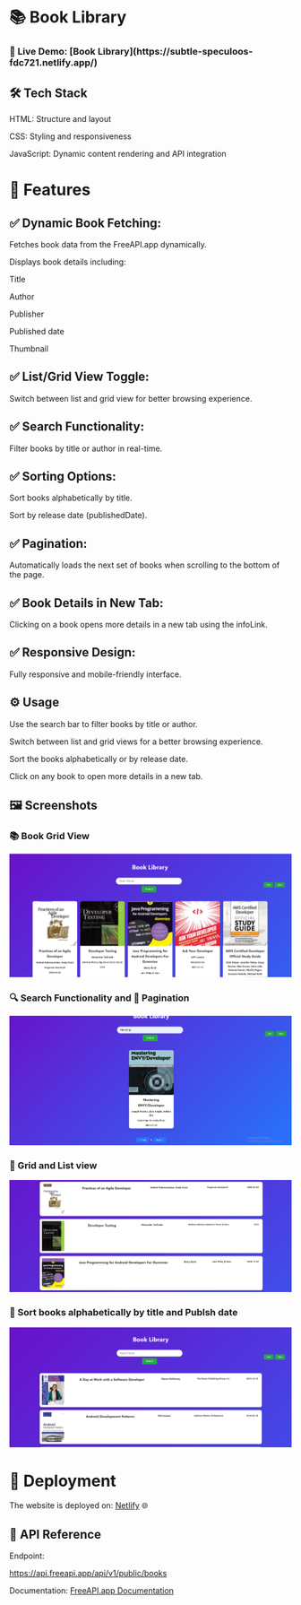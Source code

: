 <h1> 📚 Book Library

<h3> 🚀 Live Demo: [Book Library](https://subtle-speculoos-fdc721.netlify.app/)

## 🛠️ Tech Stack

HTML: Structure and layout

CSS: Styling and responsiveness

JavaScript: Dynamic content rendering and API integration

# 🌟 Features

## ✅ Dynamic Book Fetching:

Fetches book data from the FreeAPI.app dynamically.

Displays book details including:

Title

Author

Publisher

Published date

Thumbnail

## ✅ List/Grid View Toggle:

Switch between list and grid view for better browsing experience.

## ✅ Search Functionality:

Filter books by title or author in real-time.

## ✅ Sorting Options:

Sort books alphabetically by title.

Sort by release date (publishedDate).

## ✅ Pagination:

Automatically loads the next set of books when scrolling to the bottom of the page.

## ✅ Book Details in New Tab:

Clicking on a book opens more details in a new tab using the infoLink.

## ✅ Responsive Design:

Fully responsive and mobile-friendly interface.

## ⚙️ Usage

Use the search bar to filter books by title or author.

Switch between list and grid views for a better browsing experience.

Sort the books alphabetically or by release date.

Click on any book to open more details in a new tab.

## 🖼️ Screenshots
### 📚 Book Grid View
 ![Book Grid View](./images/img1.png)

### 🔍 Search Functionality and 📅 Pagination
![Search Functionality](./images/img2.png)

### 📅 Grid and List view
![Grid and List view](./images/img3.png)

### 📅 Sort books alphabetically by title and Publsh date
![sort](./images/img4.png)

# 🚀 Deployment
The website is deployed on: [Netlify](https://subtle-speculoos-fdc721.netlify.app/)
🌐

## 📝 API Reference
Endpoint:

https://api.freeapi.app/api/v1/public/books

Documentation:
[FreeAPI.app Documentation](https://freeapi.hashnode.space/api-guide/apireference/getBooks)